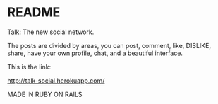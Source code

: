 # README

Talk: The new social network.

The posts are divided by areas, you can post, comment, like, DISLIKE, share, have your
own profile, chat, and a beautiful interface.

This is the link:

http://talk-social.herokuapp.com/

MADE IN RUBY ON RAILS


